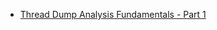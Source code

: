 
- [Thread Dump Analysis Fundamentals - Part 1](https://www.youtube.com/watch?v=1qzHSEjU8Hc&list=PLeLNWvESQ0GaJv8VCelD0bXiTIcVCRuSC)
